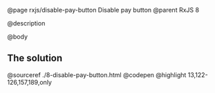 @page rxjs/disable-pay-button Disable pay button
@parent RxJS 8

@description

@body

## The solution

@sourceref ./8-disable-pay-button.html
@codepen
@highlight 13,122-126,157,189,only
